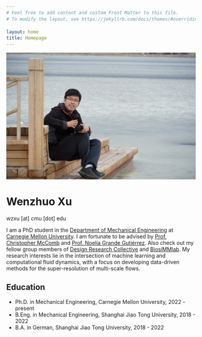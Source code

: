 ```yaml
---
# Feel free to add content and custom Front Matter to this file.
# To modify the layout, see https://jekyllrb.com/docs/themes/#overriding-theme-defaults

layout: home
title: Homepage
---
```


![](./assets/self_image.jpg)
# Wenzhuo Xu
wzxu [at] cmu [dot] edu

I am a PhD student in the [Department of Mechanical Engineering](https://www.meche.engineering.cmu.edu/index.html) at [Carnegie Mellon University](https://www.cmu.edu/). I am fortunate to be advised by [Prof. Christopher McComb](https://engineering.cmu.edu/directory/bios/mccomb-christopher.html) and [Prof. Noelia Grande Gutiérrez](https://www.meche.engineering.cmu.edu/directory/bios/grande-gutierrez-noelia.html). Also check out my fellow group members of [Design Research Collective](https://cmudrc.github.io/) and [BiosiMMlab](https://www.meche.engineering.cmu.edu/faculty/gutierrez-biosimm-lab.html). My research interests lie in the intersection of machine learning and computational fluid dynamics, with a focus on developing data-driven methods for the super-resolution of multi-scale flows. 

## Education
* Ph.D. in Mechanical Engineering, Carnegie Mellon University, 2022 - present
* B.Eng. in Mechanical Engineering, Shanghai Jiao Tong University, 2018 - 2022
* B.A. in German, Shanghai Jiao Tong University, 2018 - 2022